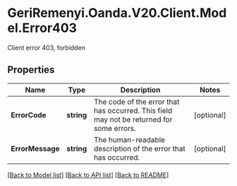 # GeriRemenyi.Oanda.V20.Client.Model.Error403
Client error 403, forbidden
## Properties

Name | Type | Description | Notes
------------ | ------------- | ------------- | -------------
**ErrorCode** | **string** | The code of the error that has occurred. This field may not be returned for some errors. | [optional] 
**ErrorMessage** | **string** | The human-readable description of the error that has occurred. | [optional] 

[[Back to Model list]](../README.md#documentation-for-models) [[Back to API list]](../README.md#documentation-for-api-endpoints) [[Back to README]](../README.md)

